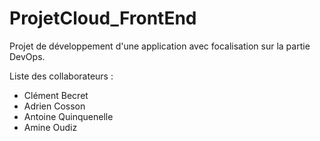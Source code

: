 # ProjetCloud_FrontEnd

Projet de développement d'une application avec focalisation sur la partie DevOps.

Liste des collaborateurs :
- Clément Becret
- Adrien Cosson
- Antoine Quinquenelle
- Amine Oudiz
